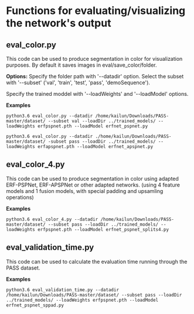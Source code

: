 # Functions for evaluating/visualizing the network's output

## eval_color.py

This code can be used to produce segmentation in color for visualization purposes. By default it saves images in eval/save_color/folder.

**Options:** Specify the folder path with '--datadir' option. Select the subset with '--subset' ('val', 'train', 'test', 'pass', 'demoSequence').

Specify the trained moddel with '--loadWeights' and '--loadModel' options.

**Examples**
```
python3.6 eval_color.py --datadir /home/kailun/Downloads/PASS-master/dataset/ --subset val --loadDir ../trained_models/ --loadWeights erfpspnet.pth --loadModel erfnet_pspnet.py
```
```
python3.6 eval_color.py --datadir ./home/kailun/Downloads/PASS-master/dataset/ -subset pass --loadDir ../trained_models/ --loadWeights erfapspnet.pth --loadModel erfnet_apspnet.py
```

## eval_color_4.py

This code can be used to produce segmentation in color using adapted ERF-PSPNet, ERF-APSPNet or other adapted networks. (using 4 feature models and 1 fusion models, with special padding and upsamling operations)

**Examples**
```
python3.6 eval_color_4.py --datadir /home/kailun/Downloads/PASS-master/dataset/ --subset pass --loadDir ../trained_models/ --loadWeights erfpspnet.pth --loadModel erfnet_pspnet_splits4.py
```

## eval_validation_time.py

This code can be used to calculate the evaluation time running through the PASS dataset.

**Examples**
```
python3.6 eval_validation_time.py --datadir /home/kailun/Downloads/PASS-master/dataset/ --subset pass --loadDir ../trained_models/ --loadWeights erfpspnet.pth --loadModel erfnet_pspnet_sppad.py
```
